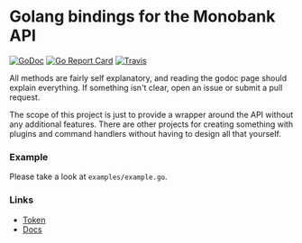 # Golang bindings for the Monobank API

[![GoDoc](https://godoc.org/github.com/artemrys/go-monobank-api?status.svg)](https://godoc.org/github.com/artemrys/go-monobank-api)
[![Go Report Card](https://goreportcard.com/badge/github.com/artemrys/go-monobank-api)](https://goreportcard.com/report/github.com/artemrys/go-monobank-api)
[![Travis](https://travis-ci.org/artemrys/go-monobank-api.svg?branch=master)](https://travis-ci.org/artemrys/go-monobank-api)

All methods are fairly self explanatory, and reading the godoc page should
explain everything. If something isn't clear, open an issue or submit
a pull request.

The scope of this project is just to provide a wrapper around the API
without any additional features. There are other projects for creating
something with plugins and command handlers without having to design
all that yourself.

### Example

Please take a look at `examples/example.go`.

### Links

- [Token](https://api.monobank.ua/)
- [Docs](https://api.monobank.ua/docs/)
